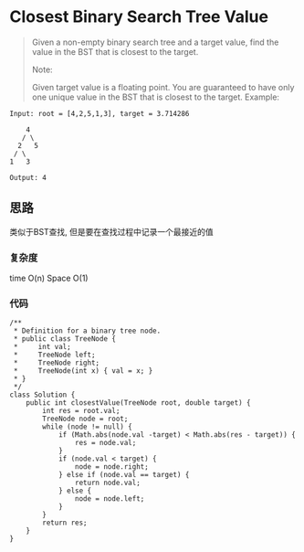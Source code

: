 # Closest Binary Search Tree Value
> Given a non-empty binary search tree and a target value, find the value in the BST that is closest to the target.
> 
> Note:
> 
> Given target value is a floating point.
> You are guaranteed to have only one unique value in the BST that is closest to the target.
	Example:
	
	Input: root = [4,2,5,1,3], target = 3.714286
	
	    4
	   / \
	  2   5
	 / \
	1   3
	
	Output: 4

## 思路
类似于BST查找, 但是要在查找过程中记录一个最接近的值
### 复杂度
time O(n) Space O(1)
### 代码

```
/**
 * Definition for a binary tree node.
 * public class TreeNode {
 *     int val;
 *     TreeNode left;
 *     TreeNode right;
 *     TreeNode(int x) { val = x; }
 * }
 */
class Solution {
    public int closestValue(TreeNode root, double target) {
        int res = root.val;
        TreeNode node = root;
        while (node != null) {
            if (Math.abs(node.val -target) < Math.abs(res - target)) {
                res = node.val;
            } 
            if (node.val < target) {
                node = node.right;
            } else if (node.val == target) {
                return node.val;
            } else {
                node = node.left;
            }
        }
        return res;
    }
}
```
